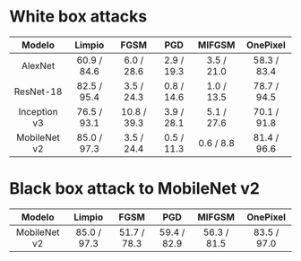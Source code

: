 # White box attacks

|  **Modelo**  |  **Limpio** |   **FGSM**  |   **PGD**  | **MIFGSM** | **OnePixel** |
|:------------:|:-----------:|:-----------:|:----------:|:----------:|:------------:|
|    AlexNet   | 60.9 / 84.6 |  6.0 / 28.6 | 2.9 / 19.3 | 3.5 / 21.0 |  58.3 / 83.4 |
|   ResNet-18  | 82.5 / 95.4 |  3.5 / 24.3 | 0.8 / 14.6 | 1.0 / 13.5 |  78.7 / 94.5 |
| Inception v3 | 76.5 / 93.1 | 10.8 / 39.3 | 3.9 / 28.1 | 5.1 / 27.6 |  70.1 / 91.8 |
| MobileNet v2 | 85.0 / 97.3 |  3.5 / 24.4 | 0.5 / 11.3 |  0.6 / 8.8 |  81.4 / 96.6 |

# Black box attack to MobileNet v2

|  **Modelo**  |  **Limpio** |   **FGSM**  |   **PGD**   |  **MIFGSM** | **OnePixel** |
|:------------:|:-----------:|:-----------:|:-----------:|:-----------:|:------------:|
| MobileNet v2 | 85.0 / 97.3 | 51.7 / 78.3 | 59.4 / 82.9 | 56.3 / 81.5 |  83.5 / 97.0 |
